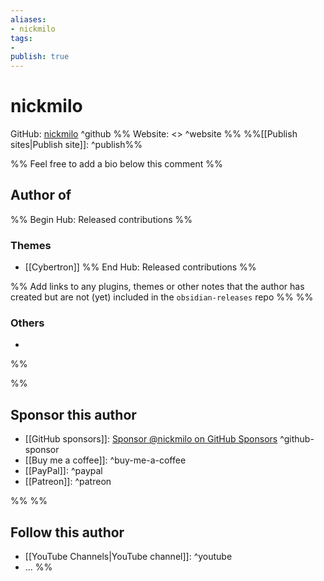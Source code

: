 ```yaml
---
aliases:
- nickmilo
tags: 
- 
publish: true
---
```


# nickmilo

GitHub: [nickmilo](https://github.com/nickmilo/) ^github
%% Website: <> ^website %% 
%%[[Publish sites|Publish site]]: ^publish%%

%% Feel free to add a bio below this comment %%


## Author of

%% Begin Hub: Released contributions %%

### Themes
- [[Cybertron]]
%% End Hub: Released contributions %%

%% Add links to any plugins, themes or other notes that the author has created but are not (yet) included in the `obsidian-releases` repo %%
%%
### Others 

- 
%%

%%
## Sponsor this author

- [[GitHub sponsors]]: [Sponsor @nickmilo on GitHub Sponsors](https://github.com/sponsors/nickmilo) ^github-sponsor
- [[Buy me a coffee]]: ^buy-me-a-coffee
- [[PayPal]]: ^paypal
- [[Patreon]]: ^patreon

%%
%%
## Follow this author

- [[YouTube Channels|YouTube channel]]: ^youtube
- ...
%%